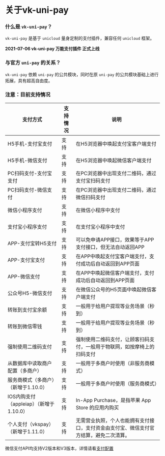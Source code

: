# 关于vk-uni-pay

### 什么是 `vk-uni-pay`？

`vk-uni-pay` 是基于 `unicloud` 量身定制的支付插件，兼容任何 `unicloud` 框架。

**2021-07-06 vk-uni-pay 万能支付插件 正式上线**

### 与官方 `uni-pay` 的关系？

`vk-uni-pay` 依赖 `uni-pay` 的公共模块，同时在原 `uni-pay` 的公共模块基础上进行拓展，具有超高自由度。

### 注意：目前支持情况

| 支付方式																| 支持情况| 说明																																		|
|---------------------------------				|--------	|---------																																|
| H5手机-支付宝支付												|  支持		| 在H5浏览器中唤起支付宝客户端支付																				|
| H5手机-微信支付													| 支持		| 在H5浏览器中唤起微信客户端支付																					|
| PC扫码支付-支付宝支付										|  支持		|  在PC浏览器中出现支付二维码，通过支付宝扫码支付													|
| PC扫码支付-微信支付											|  支持		|  在PC浏览器中出现支付二维码，通过微信扫码支付														|
| 微信小程序支付													|  支持		| 在微信小程序中支付																											|
| 支付宝小程序支付												|  支持		|  在支付宝小程序中支付																										|
| APP-支付宝转H5支付											|  支持		| 可以免申请APP接口，效果等于APP支付接口，但无法自动返回APP								|
| APP-支付宝支付													|  支持		| 在APP中唤起支付宝客户端支付，支付成功后自动返回到APP页面								|
| APP-微信支付														|  支持		|  在APP中唤起微信客户端支付，支付成功后自动返回到APP页面									|
| 公众号H5-微信支付												|  支持		| 在微信公众号的H5页面中唤起微信客户端支付																|
| 转账到支付宝余额												|  支持		| 一般用于给用户提现等业务场景（秒到）																		|
| 转账到微信零钱													|  支持		| 一般用于给用户提现等业务场景（秒到）																		|
| 强制使用二维码支付											|  支持		| 强制使用二维码支付，让顾客扫码支付，一般用于物联网，如按摩椅上的扫码支付|
| 从数据库中读取商户配置（多商户）				|  支持		| 一般用于多商户时使用（非服务商模式）																		|
| 服务商模式（多商户）（新增于1.10.0）		|  支持		| 一般用于多商户时使用（服务商模式）																			|
| IOS内购支付（appleiap）（新增于1.10.0）	|  支持		| In-App Purchase，是指苹果 App Store 的应用内购买												|
| 个人支付（vkspay）（新增于1.11.0）	|  支持		| 无需营业执照，个人也能拥有支付接口，支付资金由支付宝、微信支付官方结算，避免二次清算。												|

微信支付API均支持V2版本和V3版本，详情请看[支付配置](https://vkdoc.fsq.pub/vk-uni-pay/config.html)